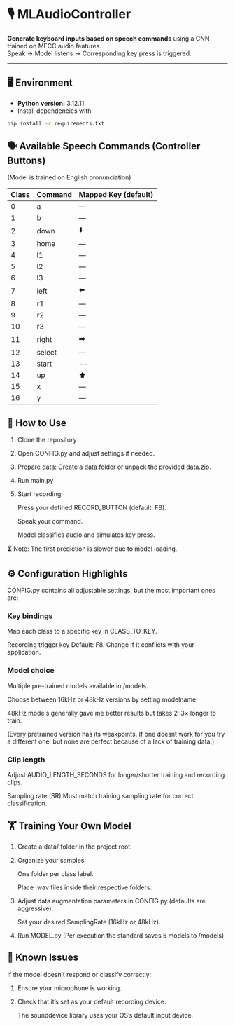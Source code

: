 # 🎙️ MLAudioController

**Generate keyboard inputs based on speech commands** using a CNN trained on MFCC audio features.  
Speak → Model listens → Corresponding key press is triggered.

---

## 🖥️ Environment

- **Python version:** 3.12.11  
- Install dependencies with:

```bash
pip install -r requirements.txt
```

## 🗣️ Available Speech Commands (Controller Buttons)

(Model is trained on English pronunciation)

| Class | Command | Mapped Key (default) |
| ----- | ------- |----------------------|
| 0     | a       | —                    |
| 1     | b       | —                    |
| 2     | down    | ⬇️                   |
| 3     | home    | —                    |
| 4     | l1      | —                    |
| 5     | l2      | —                    |
| 6     | l3      | —                    |
| 7     | left    | ⬅️                   |
| 8     | r1      | —                    |
| 9     | r2      | —                    |
| 10    | r3      | —                    |
| 11    | right   | ➡️                   |
| 12    | select  | —                    |
| 13    | start   | --                   |
| 14    | up      | ⬆️                   |
| 15    | x       | —                    |
| 16    | y       | —                    |

## 🚀 How to Use

1.  Clone the repository
2. Open CONFIG.py and adjust settings if needed. 
3. Prepare data: Create a data folder or unpack the provided data.zip.
4. Run main.py
5. Start recording:
    
    Press your defined RECORD_BUTTON (default: F8).

    Speak your command.

    Model classifies audio and simulates key press.

⏳ Note: The first prediction is slower due to model loading.

## ⚙️ Configuration Highlights

CONFIG.py contains all adjustable settings, but the most important ones are:

### Key bindings
Map each class to a specific key in CLASS_TO_KEY.

Recording trigger key
Default: F8. Change if it conflicts with your application.

### Model choice

Multiple pre-trained models available in /models.

Choose between 16kHz or 48kHz versions by setting modelname.

48kHz models generally gave me better results but takes 2–3× longer to train.

(Every pretrained version has its weakpoints. If one doesnt work for you try a different one, but none are perfect because of a lack of training data.)

### Clip length
Adjust AUDIO_LENGTH_SECONDS for longer/shorter training and recording clips.

Sampling rate (SR)
Must match training sampling rate for correct classification.

## 🏋️ Training Your Own Model

1. Create a data/ folder in the project root.

2. Organize your samples:

    One folder per class label.

    Place .wav files inside their respective folders.

3.  Adjust data augmentation parameters in CONFIG.py (defaults are aggressive).

    Set your desired SamplingRate (16kHz or 48kHz).

4.  Run MODEL.py (Per execution the standard saves 5 models to /models)

## 🐞 Known Issues

If the model doesn’t respond or classify correctly:

1.  Ensure your microphone is working.

2. Check that it’s set as your default recording device.

    The sounddevice library uses your OS’s default input device.
